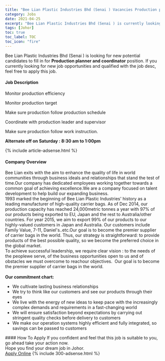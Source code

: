 ```yaml
---
title: "Bee Lian Plastic Industries Bhd (Senai ) Vacancies Production planner and coordinator" 
category: Jobs 
date: 2021-04-25 
excerpt: "Bee Lian Plastic Industries Bhd (Senai ) is currently looking for suitable person to fill in the Production planner and coordinator which based in Johor" 
tags: [Johor] 
toc: true 
toc_label: TOC 
toc_icon: "fire" 
--- 
```


<p>Bee Lian Plastic Industries Bhd (Senai ) is looking for new potential candidates to fill in for <b>Production planner and coordinator</b> position. If you currently looking for new job opportunities and qualified with the job desc, feel free to apply this job.
</p><div><div><h4>Job Description</h4></div><div><div><span><div><p>Monitor production efficiency</p><p>Monitor production target</p><p>Make sure production follow production schedule</p><p>Coordinate with production leader and supervisor</p><p>Make sure production follow work instruction.</p><p><strong>Alternate off on Saturday : 8:30 am to 1:00pm</strong></p></div></span></div></div></div> 
{% include article-adsense.html %} 
<div><div><h4>Company Overview</h4></div><div><div><span><div><div>Bee Lian exits with the aim to enhance the quality of life in world communities through business ideals and relationships that stand the test of time.Our company has&#160;dedicated employees working together towards a common goal of achieving excellence.We are a company focused on talent development to help build our expanding business.</div>
<div>1993 marked the beginning of Bee Lian Plastic Industries' history as a leading manufacturer of high-quality carrier bags. As of Dec 2014, our production capacity has reached 24,000metric tonnes a year with 97% of our products being exported to EU, Japan and the rest to Australia/other countries. For year 2015, we aim to export 99% of our products to our highly-valued customers in Japan and Australia. Our customers include Family Value, 7-11, Daniel's..etc.Our goal is to become the premier supplier of carrier bags in the world. Thus, our strategy is straightforward: to provide products of the best possible quality, so we become the preferred choice in the global market.</div>
<div>To achieve successful leadership, we require clear vision : to the needs of the peoplewe serve, of the business opportunities open to us and of obstacles we must overcome to reachour objectives.&#160; Our goal is to become the premier supplier of carrier bags in the world.<br>
&#160;</div>
<div>
<div><strong>Our commitment chart:</strong></div>
<ul>
<li>We cultivate lasting business relationships</li>
<li>We try to think like our customers and see our products through their eyes</li>
<li>We live with the energy of new ideas to keep pace with the increasingly complex demands and requirements in a fast-changing world</li>
<li>We will ensure satisfaction beyond expectations by carrying out stringent quality checks before delivery to customers</li>
<li>We make our operation systems highly efficient and fully integrated, so savings can be passed to customers</li>
</ul>
</div></div></span></div></div></div> 
#### How To Apply 
If you confident and feel that this job is suitable to you, go ahead take your action now. <br/> 
Hope you find your dream job in Johor. <br/> 
<a href="https://www.jobstreet.com.my/en/job/production-planner-and-coordinator-4547188?jobId=jobstreet-my-job-4547188&" class="btn btn--info" target="_blank" rel="nofollow noopenner">Apply Online</a> 
{% include 300-adsense.html %} 